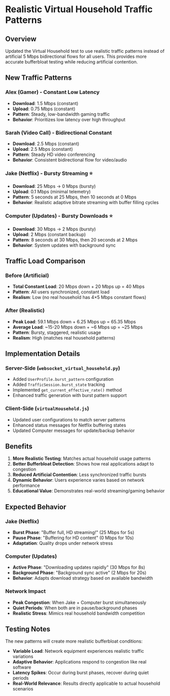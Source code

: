 # Realistic Virtual Household Traffic Patterns

## Overview
Updated the Virtual Household test to use realistic traffic patterns instead of artificial 5 Mbps bidirectional flows for all users. This provides more accurate bufferbloat testing while reducing artificial contention.

## New Traffic Patterns

### Alex (Gamer) - Constant Low Latency
- **Download**: 1.5 Mbps (constant)
- **Upload**: 0.75 Mbps (constant)
- **Pattern**: Steady, low-bandwidth gaming traffic
- **Behavior**: Prioritizes low latency over high throughput

### Sarah (Video Call) - Bidirectional Constant
- **Download**: 2.5 Mbps (constant)
- **Upload**: 2.5 Mbps (constant)
- **Pattern**: Steady HD video conferencing
- **Behavior**: Consistent bidirectional flow for video/audio

### Jake (Netflix) - Bursty Streaming ⭐
- **Download**: 25 Mbps → 0 Mbps (bursty)
- **Upload**: 0.1 Mbps (minimal telemetry)
- **Pattern**: 5 seconds at 25 Mbps, then 10 seconds at 0 Mbps
- **Behavior**: Realistic adaptive bitrate streaming with buffer filling cycles

### Computer (Updates) - Bursty Downloads ⭐
- **Download**: 30 Mbps → 2 Mbps (bursty)
- **Upload**: 2 Mbps (constant backup)
- **Pattern**: 8 seconds at 30 Mbps, then 20 seconds at 2 Mbps
- **Behavior**: System updates with background sync

## Traffic Load Comparison

### Before (Artificial)
- **Total Constant Load**: 20 Mbps down + 20 Mbps up = 40 Mbps
- **Pattern**: All users synchronized, constant load
- **Realism**: Low (no real household has 4×5 Mbps constant flows)

### After (Realistic)
- **Peak Load**: 59.1 Mbps down + 6.25 Mbps up = 65.35 Mbps
- **Average Load**: ~15-20 Mbps down + ~6 Mbps up = ~25 Mbps
- **Pattern**: Bursty, staggered, realistic usage
- **Realism**: High (matches real household patterns)

## Implementation Details

### Server-Side (`websocket_virtual_household.py`)
- Added `UserProfile.burst_pattern` configuration
- Added `TrafficSession.burst_state` tracking
- Implemented `get_current_effective_rate()` method
- Enhanced traffic generation with burst pattern support

### Client-Side (`virtualHousehold.js`)
- Updated user configurations to match server patterns
- Enhanced status messages for Netflix buffering states
- Updated Computer messages for update/backup behavior

## Benefits

1. **More Realistic Testing**: Matches actual household usage patterns
2. **Better Bufferbloat Detection**: Shows how real applications adapt to congestion
3. **Reduced Artificial Contention**: Less synchronized traffic bursts
4. **Dynamic Behavior**: Users experience varies based on network performance
5. **Educational Value**: Demonstrates real-world streaming/gaming behavior

## Expected Behavior

### Jake (Netflix)
- **Burst Phase**: "Buffer full, HD streaming!" (25 Mbps for 5s)
- **Pause Phase**: "Buffering for HD content" (0 Mbps for 10s)
- **Adaptation**: Quality drops under network stress

### Computer (Updates)
- **Active Phase**: "Downloading updates rapidly" (30 Mbps for 8s)
- **Background Phase**: "Background sync active" (2 Mbps for 20s)
- **Behavior**: Adapts download strategy based on available bandwidth

### Network Impact
- **Peak Congestion**: When Jake + Computer burst simultaneously
- **Quiet Periods**: When both are in pause/background phases
- **Realistic Stress**: Mimics real household bandwidth competition

## Testing Notes

The new patterns will create more realistic bufferbloat conditions:
- **Variable Load**: Network equipment experiences realistic traffic variations
- **Adaptive Behavior**: Applications respond to congestion like real software
- **Latency Spikes**: Occur during burst phases, recover during quiet periods
- **Real-World Relevance**: Results directly applicable to actual household scenarios